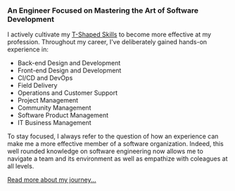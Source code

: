 ### An Engineer Focused on Mastering the Art of Software Development

I actively cultivate my [T-Shaped Skills](https://en.wikipedia.org/wiki/T-shaped_skills) to become more effective at my profession. Throughout my career, I've deliberately gained hands-on experience in:

- Back-end Design and Development
- Front-end Design and Development
- CI/CD and DevOps
- Field Delivery
- Operations and Customer Support
- Project Management
- Community Management
- Software Product Management
- IT Business Management

To stay focused, I always refer to the question of how an experience can make me a more effective member of a software organization. Indeed, this well rounded knowledge on software engineering now allows me to navigate a team and its environment as well as empathize with coleagues at all levels.

[Read more about my journey...](http://relaxdiego.com/resume/)
